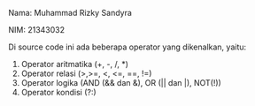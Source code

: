Nama: Muhammad Rizky Sandyra

NIM: 21343032

Di source code ini ada beberapa operator yang dikenalkan, yaitu: 
1. Operator aritmatika (+, -, /, *)
2. Operator relasi (>,>=, <, <=, ==, !=)
3. Operator logika (AND (&& dan &), OR (|| dan |), NOT(!))
4. Operator kondisi (?:)
